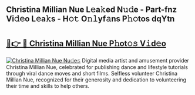 ## Christina Millian Nue L𝚎a𝚔ed N𝚞𝚍e - Part-fnz Vi𝚍𝚎o L𝚎a𝚔s - H𝚘𝚝 O𝚗𝚕yf𝚊ns P𝚑𝚘tos dqYtn

# <h2><a href="http://kf0upbp.oniu.top/?m=Christina+Millian+Nue">🔗👉 🔴 Christina Millian Nue P𝚑ot𝚘𝚜 V𝚒d𝚎o</a></h2>

[![Christina Millian Nue Nu𝚍e𝚜](https://i.imgur.com/0qMVB7G.gif)](http://kf0upbp.oniu.top/?m=Christina+Millian+Nue)
Digital media artist and amusement provider Christina Millian Nue, celebrated for publishing dance and lifestyle tutorials through viral dance moves and short films. Selfless volunteer Christina Millian Nue, recognized for their generosity and dedication to volunteering their time and skills to help others.  
